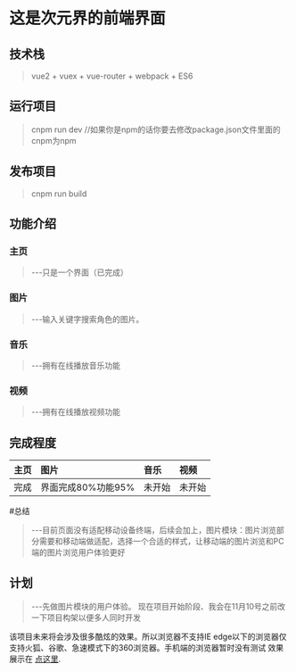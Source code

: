 # 这是次元界的前端界面

## 技术栈
> vue2 + vuex + vue-router + webpack + ES6

## 运行项目
> cnpm run dev //如果你是npm的话你要去修改package.json文件里面的cnpm为npm
## 发布项目
> cnpm run build
## 功能介绍

### 主页
>  ---只是一个界面（已完成）

### 图片
>  ---输入关键字搜索角色的图片。

### 音乐
>  ---拥有在线播放音乐功能

### 视频
>  ---拥有在线播放视频功能

## 完成程度

|主页|图片|音乐|视频|
|:---|:---|:---|:---|
|完成|界面完成80%功能95%|未开始|未开始|

#总结
>  ---目前页面没有适配移动设备终端，后续会加上，图片模块：图片浏览部分需要和移动端做适配，选择一个合适的样式，让移动端的图片浏览和PC端的图片浏览用户体验更好

## 计划
>  ---先做图片模块的用户体验。 现在项目开始阶段、我会在11月10号之前改一下项目构架以便多人同时开发

该项目未来将会涉及很多酷炫的效果。所以浏览器不支持IE edge以下的浏览器仅支持火狐、谷歌、急速模式下的360浏览器。手机端的浏览器暂时没有测试 效果展示在 [点这里](http://www.suzumiya.club).
